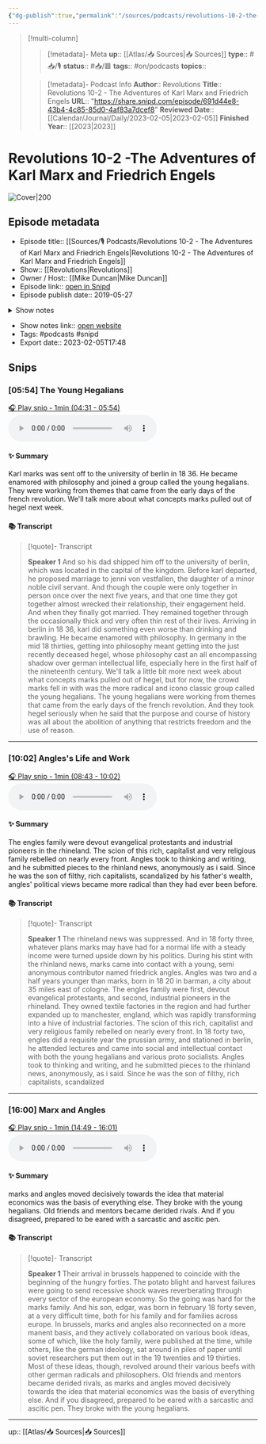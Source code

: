 ```yaml
---
{"dg-publish":true,"permalink":"/sources/podcasts/revolutions-10-2-the-adventures-of-karl-marx-and-friedrich-engels/"}
---
```


> [!multi-column]
>
>> [!metadata]- Meta
>> **up**:: [[Atlas/📥 Sources\|📥 Sources]]
>> **type**:: #📥/🎙 
>> **status**:: #📥/🟥 
>> **tags**:: #on/podcasts
>> **topics**:: 
>
>> [!metadata]- Podcast Info
>> **Author**:: Revolutions
>> **Title**:: Revolutions 10-2 - The Adventures of Karl Marx and Friedrich Engels
>> **URL**:: "https://share.snipd.com/episode/691d44e8-43b4-4c85-85d0-4af83a7dcef8"
>> **Reviewed Date**:: [[Calendar/Journal/Daily/2023-02-05\|2023-02-05]]
>> **Finished Year**:: [[2023\|2023]]

# Revolutions 10-2 -The Adventures of Karl Marx and Friedrich Engels


![Cover|200](https://images.weserv.nl/?url=https%3A%2F%2Fssl-static.libsyn.com%2Fp%2Fassets%2F3%2F4%2F5%2Ff%2F345fbd6a253649c0%2FRevolutionsLogo_V2.jpg&w=200&h=200)


## Episode metadata
- Episode title:: [[Sources/🎙 Podcasts/Revolutions 10-2 - The Adventures of Karl Marx and Friedrich Engels\|Revolutions 10-2 - The Adventures of Karl Marx and Friedrich Engels]]
- Show:: [[Revolutions\|Revolutions]]
- Owner / Host:: [[Mike Duncan\|Mike Duncan]]
- Episode link:: [open in Snipd](https://share.snipd.com/episode/691d44e8-43b4-4c85-85d0-4af83a7dcef8)
- Episode publish date:: 2019-05-27
<details>
<summary>Show notes</summary>
> Karl Marx and Friedrich Engels dreamed of revolution. But what happens when the revolution comes and then goes?<br/>>   Sponsor:  audible.com/revolutions <br/>>   Recommendation:   The Once and Future King
</details>

- Show notes link:: [open website](https://revolutionspodcast.libsyn.com/102-the-adventures-of-karl-marx-and-friedrich-engels)
- Tags: #podcasts #snipd
- Export date:: 2023-02-05T17:48


## Snips


### [05:54] The Young Hegalians


[🎧 Play snip - 1min️ (04:31 - 05:54)](https://share.snipd.com/snip/fe2207f2-faf0-406f-88b5-0d6786cacf56)
<audio controls> <source src="https://traffic.libsyn.com/secure/revolutionspodcast/10.2-_The_Adventures_of_Marx_and_Engels_Master.mp3?dest-id=159998#t=04:31,05:54"> </audio>


#### ✨ Summary
Karl marks was sent off to the university of berlin in 18 36. He became enamored with philosophy and joined a group called the young hegalians. They were working from themes that came from the early days of the french revolution. We'll talk more about what concepts marks pulled out of hegel next week.


#### 📚 Transcript
> [!quote]- Transcript
> 
> **Speaker 1**
> And so his dad shipped him off to the university of berlin, which was located in the capital of the kingdom. Before karl departed, he proposed marriage to jenni von vestfallen, the daughter of a minor noble civil servant. And though the couple were only together in person once over the next five years, and that one time they got together almost wrecked their relationship, their engagement held. And when they finally got married. They remained together through the occasionally thick and very often thin rest of their lives. Arriving in berlin in 18 36, karl did something even worse than drinking and brawling. He became enamored with philosophy. In germany in the mid 18 thirties, getting into philosophy meant getting into the just recently deceased hegel, whose philosophy cast an all encompassing shadow over german intellectual life, especially here in the first half of the nineteenth century. We'll talk a little bit more next week about what concepts marks pulled out of hegel, but for now, the crowd marks fell in with was the more radical and icono classic group called the young hegalians. The young hegalians were working from themes that came from the early days of the french revolution. And they took hegel seriously when he said that the purpose and course of history was all about the abolition of anything that restricts freedom and the use of reason.



---


### [10:02] Angles's Life and Work


[🎧 Play snip - 1min️ (08:43 - 10:02)](https://share.snipd.com/snip/f91d5eb7-be4a-4d79-a5ab-11f5ebe3e3c8)
<audio controls> <source src="https://traffic.libsyn.com/secure/revolutionspodcast/10.2-_The_Adventures_of_Marx_and_Engels_Master.mp3?dest-id=159998#t=08:43,10:02"> </audio>


#### ✨ Summary
The engles family were devout evangelical protestants and industrial pioneers in the rhineland. The scion of this rich, capitalist and very religious family rebelled on nearly every front. Angles took to thinking and writing, and he submitted pieces to the rhinland news, anonymously as i said. Since he was the son of filthy, rich capitalists, scandalized by his father's wealth, angles' political views became more radical than they had ever been before.


#### 📚 Transcript
> [!quote]- Transcript
> 
> **Speaker 1**
> The rhineland news was suppressed. And in 18 forty three, whatever plans marks may have had for a normal life with a steady income were turned upside down by his politics. During his stint with the rhinland news, marks came into contact with a young, semi anonymous contributor named friedrick angles. Angles was two and a half years younger than marks, born in 18 20 in barman, a city about 35 miles east of cologne. The engles family were first, devout evangelical protestants, and second, industrial pioneers in the rhineland. They owned textile factories in the region and had further expanded up to manchester, england, which was rapidly transforming into a hive of industrial factories. The scion of this rich, capitalist and very religious family rebelled on nearly every front. In 18 forty two, engles did a requisite year the prussian army, and stationed in berlin, he attended lectures and came into social and intellectual contact with both the young hegalians and various proto socialists. Angles took to thinking and writing, and he submitted pieces to the rhinland news, anonymously, as i said. Since he was the son of filthy, rich capitalists, scandalized




---


### [16:00] Marx and Angles


[🎧 Play snip - 1min️ (14:49 - 16:01)](https://share.snipd.com/snip/fec9788a-d8f0-4f58-bc2e-c58d4d524212)
<audio controls> <source src="https://traffic.libsyn.com/secure/revolutionspodcast/10.2-_The_Adventures_of_Marx_and_Engels_Master.mp3?dest-id=159998#t=14:49,16:01"> </audio>


#### ✨ Summary
marks and angles moved decisively towards the idea that material economics was the basis of everything else. They broke with the young hegalians. Old friends and mentors became derided rivals. And if you disagreed, prepared to be eared with a sarcastic and ascitic pen.


#### 📚 Transcript
> [!quote]- Transcript
> 
> **Speaker 1**
> Their arrival in brussels happened to coincide with the beginning of the hungry forties. The potato blight and harvest failures were going to send recessive shock waves reverberating through every sector of the european economy. So the going was hard for the marks family. And his son, edgar, was born in february 18 forty seven, at a very difficult time, both for his family and for families across europe. In brussels, marks and angles also reconnected on a more manent basis, and they actively collaborated on various book ideas, some of which, like the holy family, were published at the time, while others, like the german ideology, sat around in piles of paper until soviet researchers put them out in the 19 twenties and 19 thirties. Most of these ideas, though, revolved around their various beefs with other german radicals and philosophers. Old friends and mentors became derided rivals, as marks and angles moved decisively towards the idea that material economics was the basis of everything else. And if you disagreed, prepared to be eared with a sarcastic and ascitic pen. They broke with the young hegalians.

---
up:: [[Atlas/📥 Sources\|📥 Sources]]
